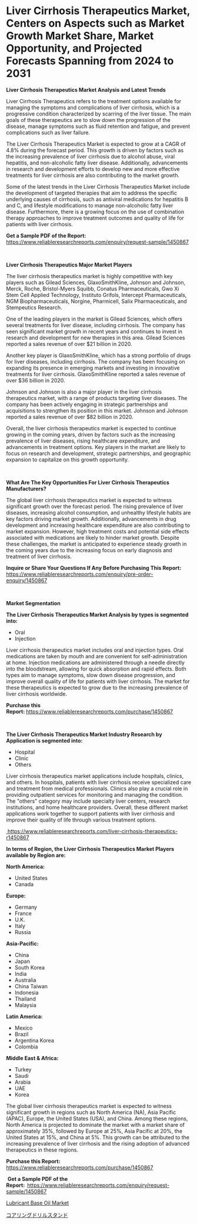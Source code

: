 <p><h1>Liver Cirrhosis Therapeutics Market, Centers on Aspects such as Market Growth Market Share, Market Opportunity, and Projected Forecasts Spanning from 2024 to 2031</h1></p><p><strong>Liver Cirrhosis Therapeutics Market Analysis and Latest Trends</strong></p>
<p><p>Liver Cirrhosis Therapeutics refers to the treatment options available for managing the symptoms and complications of liver cirrhosis, which is a progressive condition characterized by scarring of the liver tissue. The main goals of these therapeutics are to slow down the progression of the disease, manage symptoms such as fluid retention and fatigue, and prevent complications such as liver failure.</p><p>The Liver Cirrhosis Therapeutics Market is expected to grow at a CAGR of 4.8% during the forecast period. This growth is driven by factors such as the increasing prevalence of liver cirrhosis due to alcohol abuse, viral hepatitis, and non-alcoholic fatty liver disease. Additionally, advancements in research and development efforts to develop new and more effective treatments for liver cirrhosis are also contributing to the market growth.</p><p>Some of the latest trends in the Liver Cirrhosis Therapeutics Market include the development of targeted therapies that aim to address the specific underlying causes of cirrhosis, such as antiviral medications for hepatitis B and C, and lifestyle modifications to manage non-alcoholic fatty liver disease. Furthermore, there is a growing focus on the use of combination therapy approaches to improve treatment outcomes and quality of life for patients with liver cirrhosis.</p></p>
<p><strong>Get a Sample PDF of the Report:&nbsp;</strong> <a href="https://www.reliableresearchreports.com/enquiry/request-sample/1450867">https://www.reliableresearchreports.com/enquiry/request-sample/1450867</a></p>
<p>&nbsp;</p>
<p><strong>Liver Cirrhosis Therapeutics Major Market Players</strong></p>
<p><p>The liver cirrhosis therapeutics market is highly competitive with key players such as Gilead Sciences, GlaxoSmithKline, Johnson and Johnson, Merck, Roche, Bristol-Myers Squibb, Conatus Pharmaceuticals, Gwo Xi Stem Cell Applied Technology, Instituto Grifols, Intercept Pharmaceuticals, NGM Biopharmaceuticals, Norgine, Pharmicell, Salix Pharmaceuticals, and Stempeutics Research.</p><p>One of the leading players in the market is Gilead Sciences, which offers several treatments for liver disease, including cirrhosis. The company has seen significant market growth in recent years and continues to invest in research and development for new therapies in this area. Gilead Sciences reported a sales revenue of over $21 billion in 2020.</p><p>Another key player is GlaxoSmithKline, which has a strong portfolio of drugs for liver diseases, including cirrhosis. The company has been focusing on expanding its presence in emerging markets and investing in innovative treatments for liver cirrhosis. GlaxoSmithKline reported a sales revenue of over $36 billion in 2020.</p><p>Johnson and Johnson is also a major player in the liver cirrhosis therapeutics market, with a range of products targeting liver diseases. The company has been actively engaging in strategic partnerships and acquisitions to strengthen its position in this market. Johnson and Johnson reported a sales revenue of over $82 billion in 2020.</p><p>Overall, the liver cirrhosis therapeutics market is expected to continue growing in the coming years, driven by factors such as the increasing prevalence of liver diseases, rising healthcare expenditure, and advancements in treatment options. Key players in the market are likely to focus on research and development, strategic partnerships, and geographic expansion to capitalize on this growth opportunity.</p></p>
<p>&nbsp;</p>
<p><strong>What Are The Key Opportunities For Liver Cirrhosis Therapeutics Manufacturers?</strong></p>
<p><p>The global liver cirrhosis therapeutics market is expected to witness significant growth over the forecast period. The rising prevalence of liver diseases, increasing alcohol consumption, and unhealthy lifestyle habits are key factors driving market growth. Additionally, advancements in drug development and increasing healthcare expenditure are also contributing to market expansion. However, high treatment costs and potential side effects associated with medications are likely to hinder market growth. Despite these challenges, the market is anticipated to experience steady growth in the coming years due to the increasing focus on early diagnosis and treatment of liver cirrhosis.</p></p>
<p><strong>Inquire or Share Your Questions If Any Before Purchasing This Report:</strong> <a href="https://www.reliableresearchreports.com/enquiry/pre-order-enquiry/1450867">https://www.reliableresearchreports.com/enquiry/pre-order-enquiry/1450867</a></p>
<p>&nbsp;</p>
<p><strong>Market Segmentation</strong></p>
<p><strong>The Liver Cirrhosis Therapeutics Market Analysis by types is segmented into:</strong></p>
<p><ul><li>Oral</li><li>Injection</li></ul></p>
<p><p>Liver cirrhosis therapeutics market includes oral and injection types. Oral medications are taken by mouth and are convenient for self-administration at home. Injection medications are administered through a needle directly into the bloodstream, allowing for quick absorption and rapid effects. Both types aim to manage symptoms, slow down disease progression, and improve overall quality of life for patients with liver cirrhosis. The market for these therapeutics is expected to grow due to the increasing prevalence of liver cirrhosis worldwide.</p></p>
<p><strong>Purchase this Report:&nbsp;</strong><a href="https://www.reliableresearchreports.com/purchase/1450867">https://www.reliableresearchreports.com/purchase/1450867</a></p>
<p>&nbsp;</p>
<p><strong>The Liver Cirrhosis Therapeutics Market Industry Research by Application is segmented into:</strong></p>
<p><ul><li>Hospital</li><li>Clinic</li><li>Others</li></ul></p>
<p><p>Liver cirrhosis therapeutics market applications include hospitals, clinics, and others. In hospitals, patients with liver cirrhosis receive specialized care and treatment from medical professionals. Clinics also play a crucial role in providing outpatient services for monitoring and managing the condition. The "others" category may include specialty liver centers, research institutions, and home healthcare providers. Overall, these different market applications work together to support patients with liver cirrhosis and improve their quality of life through various treatment options.</p></p>
<p><a href="https://www.reliableresearchreports.com/liver-cirrhosis-therapeutics-r1450867">&nbsp;https://www.reliableresearchreports.com/liver-cirrhosis-therapeutics-r1450867</a></p>
<p><strong>In terms of Region, the Liver Cirrhosis Therapeutics Market Players available by Region are:</strong></p>
<p>
    <p> <strong> North America: </strong>
        <ul>
            <li>United States</li>
            <li>Canada</li>
        </ul>
        </p> 
    <p> <strong> Europe: </strong>
        <ul>
            <li>Germany</li>
            <li>France</li>
            <li>U.K.</li>
            <li>Italy</li>
            <li>Russia</li>
        </ul>
        </p> 
    <p> <strong> Asia-Pacific: </strong>
        <ul>
            <li>China</li>
            <li>Japan</li>
            <li>South Korea</li>
            <li>India</li>
            <li>Australia</li>
            <li>China Taiwan</li>
            <li>Indonesia</li>
            <li>Thailand</li>
            <li>Malaysia</li>
        </ul>
        </p> 
    <p> <strong> Latin America: </strong>
        <ul>
            <li>Mexico</li>
            <li>Brazil</li>
            <li>Argentina Korea</li>
            <li>Colombia</li>
        </ul>
        </p> 
    <p> <strong> Middle East & Africa: </strong>
        <ul>
            <li>Turkey</li>
            <li>Saudi</li>
            <li>Arabia</li>
            <li>UAE</li>
            <li>Korea</li>
        </ul>
    </p>
    </p>
<p><p>The global liver cirrhosis therapeutics market is expected to witness significant growth in regions such as North America (NA), Asia Pacific (APAC), Europe, the United States (USA), and China. Among these regions, North America is projected to dominate the market with a market share of approximately 35%, followed by Europe at 25%, Asia Pacific at 20%, the United States at 15%, and China at 5%. This growth can be attributed to the increasing prevalence of liver cirrhosis and the rising adoption of advanced therapeutics in these regions.</p></p>
<p><strong>Purchase this Report: </strong><a href="https://www.reliableresearchreports.com/purchase/1450867">https://www.reliableresearchreports.com/purchase/1450867</a></p>
<p>&nbsp;<strong>Get a Sample PDF of the Report:&nbsp;&nbsp;</strong><a href="https://www.reliableresearchreports.com/enquiry/request-sample/1450867">https://www.reliableresearchreports.com/enquiry/request-sample/1450867</a></p>
<p><strong></strong></p>
<p><p><a href="https://github.com/zkngisync/Market-Research-Report-List-1/blob/main/lubricant-base-oil-market.md">Lubricant Base Oil Market</a></p><p><a href="https://github.com/roulaayoub-saad/Market-Research-Report-List-2/blob/main/6843952179092.md">コアリングドリルスタンド</a></p></p>